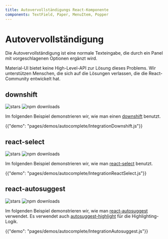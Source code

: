 ```yaml
---
title: Autovervollständigungs React-Komponente
components: TextField, Paper, MenuItem, Popper
---
```

# Autovervollständigung

<p class="description">Die Autovervollständigung ist eine normale Texteingabe, die durch ein Panel mit vorgeschlagenen Optionen ergänzt wird.</p>

Material-UI bietet keine High-Level-API zur Lösung dieses Problems. Wir unterstützen Menschen, die sich auf die Lösungen verlassen, die die React-Community entwickelt hat.

## downshift

![stars](https://img.shields.io/github/stars/paypal/downshift.svg?style=social&label=Stars) ![npm downloads](https://img.shields.io/npm/dm/downshift.svg)

Im folgenden Beispiel demonstrieren wir, wie man einen [downshift](https://github.com/paypal/downshift) benutzt.

{{"demo": "pages/demos/autocomplete/IntegrationDownshift.js"}}

## react-select

![stars](https://img.shields.io/github/stars/JedWatson/react-select.svg?style=social&label=Stars) ![npm downloads](https://img.shields.io/npm/dm/react-select.svg)

Im folgenden Beispiel demonstrieren wir, wie man [react-select](https://github.com/JedWatson/react-select) benutzt.

{{"demo": "pages/demos/autocomplete/IntegrationReactSelect.js"}}

## react-autosuggest

![stars](https://img.shields.io/github/stars/moroshko/react-autosuggest.svg?style=social&label=Stars) ![npm downloads](https://img.shields.io/npm/dm/react-autosuggest.svg)

Im folgenden Beispiel demonstrieren wir, wie man [react-autosuggest](https://github.com/moroshko/react-autosuggest) verwendet. Es verwendet auch [autosuggest-highlight](https://www.npmjs.com/package/autosuggest-highlight) für die Highlighting-Logik.

{{"demo": "pages/demos/autocomplete/IntegrationAutosuggest.js"}}